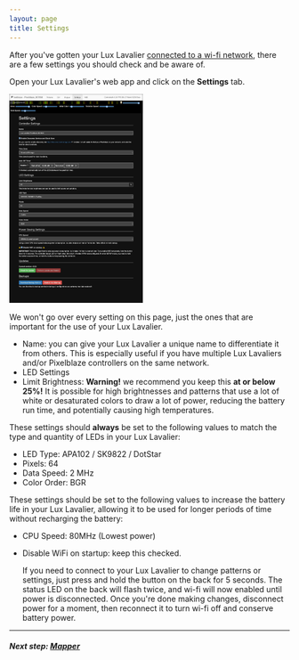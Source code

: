 ```yaml
---
layout: page
title: Settings
---
```


After you've gotten your Lux Lavalier [connected to a wi-fi network](/setup/wifi.md),
there are a few settings you should check and be aware of.

Open your Lux Lavalier's web app and click on the **Settings** tab.

<a href="/assets/img/setup/settings.jpeg">
  <img src="/assets/img/setup/settings.jpeg" class="img-thumbnail" style="width: 240px" />
</a>

We won't go over every setting on this page, just the ones that are important for the use of your Lux Lavalier.

- Name: you can give your Lux Lavalier a unique name to differentiate it from others. This is especially useful if you have multiple Lux Lavaliers and/or Pixelblaze controllers on the same network.
- LED Settings
- Limit Brightness: **Warning!** we recommend you keep this **at or below 25%!**
  It is possible for high brightnesses and patterns that use a lot of white or desaturated colors to draw a lot of power, reducing the battery run time, and potentially causing high temperatures.

These settings should **always** be set to the following values to match the type and quantity of LEDs in your Lux Lavalier:

- LED Type: APA102 / SK9822 / DotStar
- Pixels: 64
- Data Speed: 2 MHz
- Color Order: BGR

These settings should be set to the following values to increase the battery life in your Lux Lavalier, allowing it to be used for longer periods of time without recharging the battery:

- CPU Speed: 80MHz (Lowest power)
- Disable WiFi on startup: keep this checked.

  If you need to connect to your Lux Lavalier to change patterns or settings, just press and hold the button on the back for 5 seconds. The status LED on the back will flash twice, and wi-fi will now enabled until power is disconnected. Once you're done making changes, disconnect power for a moment, then reconnect it to turn wi-fi off and conserve battery power.

---

##### Next step: [Mapper](/setup/mapper)
